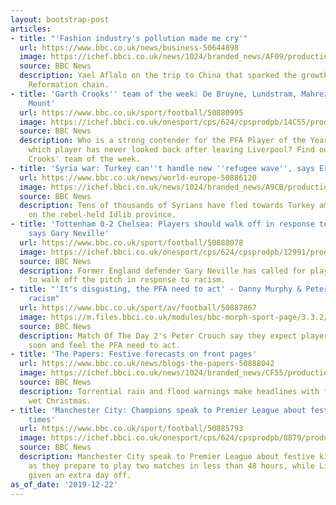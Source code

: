 ```yaml
---
layout: bootstrap-post
articles:
- title: "'Fashion industry's pollution made me cry'"
  url: https://www.bbc.co.uk/news/business-50644898
  image: https://ichef.bbci.co.uk/news/1024/branded_news/AF09/production/_110190844_yaelaflalo_photographercelestesloman.jpg
  source: BBC News
  description: Yael Aflalo on the trip to China that sparked the growth of her California-based
    Reformation chain.
- title: 'Garth Crooks'' team of the week: De Bruyne, Lundstram, Mahrez, Rudiger,
    Mount'
  url: https://www.bbc.co.uk/sport/football/50880995
  image: https://ichef.bbci.co.uk/onesport/cps/624/cpsprodpb/14C55/production/_110277058_ings.png
  source: BBC News
  description: Who is a strong contender for the PFA Player of the Year award? And
    which player has never looked back after leaving Liverpool? Find out in Garth
    Crooks' team of the week.
- title: 'Syria war: Turkey can''t handle new ''refugee wave'', says Erdogan'
  url: https://www.bbc.co.uk/news/world-europe-50886120
  image: https://ichef.bbci.co.uk/news/1024/branded_news/A9CB/production/_110276434_erdogan.jpg
  source: BBC News
  description: Tens of thousands of Syrians have fled towards Turkey amid attacks
    on the rebel-held Idlib province.
- title: 'Tottenham 0-2 Chelsea: Players should walk off in response to racism'',
    says Gary Neville'
  url: https://www.bbc.co.uk/sport/football/50888078
  image: https://ichef.bbci.co.uk/onesport/cps/624/cpsprodpb/12991/production/_110277167_gettyimages-1195439326-1.jpg
  source: BBC News
  description: Former England defender Gary Neville has called for players to be "empowered"
    to walk off the pitch in response to racism.
- title: "'It's disgusting, the PFA need to act' - Danny Murphy & Peter Crouch on
    racism"
  url: https://www.bbc.co.uk/sport/av/football/50887867
  image: https://m.files.bbci.co.uk/modules/bbc-morph-sport-page/3.3.2/images/bbc-sport-logo.png
  source: BBC News
  description: Match Of The Day 2's Peter Crouch say they expect players to walk off
    soon and feel the PFA need to act.
- title: 'The Papers: Festive forecasts on front pages'
  url: https://www.bbc.co.uk/news/blogs-the-papers-50888042
  image: https://ichef.bbci.co.uk/news/1024/branded_news/CF55/production/_110277035_star23b.jpg
  source: BBC News
  description: Torrential rain and flood warnings make headlines with fears of a very
    wet Christmas.
- title: 'Manchester City: Champions speak to Premier League about festive kick-off
    times'
  url: https://www.bbc.co.uk/sport/football/50885793
  image: https://ichef.bbci.co.uk/onesport/cps/624/cpsprodpb/8879/production/_110273943_guardiolathumbsup_getty.jpg
  source: BBC News
  description: Manchester City speak to Premier League about festive kick-off times
    as they prepare to play two matches in less than 48 hours, while Liverpool are
    given an extra day off.
as_of_date: '2019-12-22'
---
```



